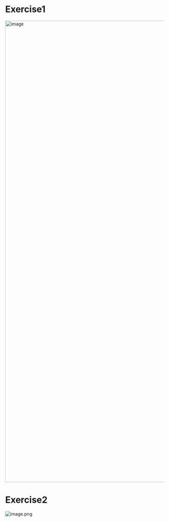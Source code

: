 # Exercise1
<img width="1463" alt="image" src="https://github.com/user-attachments/assets/005c20d9-856c-4458-b25f-3bad76173285" />

# Exercise2
![image.png](attachment:368a20ed-7e80-48c0-861f-d55148cb186c:image.png)
